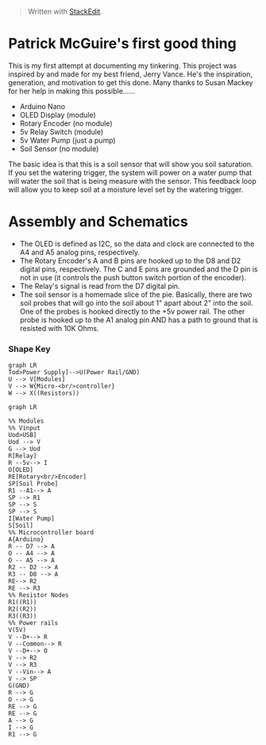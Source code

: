 


> Written with [StackEdit](https://stackedit.io/).
# Patrick McGuire's first good thing
This is my first attempt at documenting my tinkering. This project was inspired by and made for my best friend, Jerry Vance. He's the inspiration, generation, and motivation to get this done. Many thanks to Susan Mackey for her help in making this possible......
  
  - Arduino Nano
  - OLED Display (module)
  - Rotary Encoder (no module)
  - 5v Relay Switch (module)
  - 5v Water Pump (just a pump)
  - Soil Sensor (no module)
  
The basic idea is that this is a soil sensor that will show you soil saturation. If you set the watering trigger, the system will power on a water pump that will water the soil that is being measure with the sensor. This feedback loop will allow you to keep soil at a moisture level set by the watering trigger.

# Assembly and Schematics

  - The OLED is defined as I2C, so the data and clock are connected to the A4 and A5 analog pins, respectively.
  - The Rotary Encoder's A and B pins are hooked up to the D8 and D2 digital pins, respectively. The C and E pins are grounded and the D pin is not in use (it controls the push button switch portion of the encoder).
  - The Relay's signal is read from the D7 digital pin.
  - The soil sensor is a homemade slice of the pie. Basically, there are two soil probes that will go into the soil about 1" apart about 2" into the soil. One of the probes is hooked directly to the +5v power rail. The other probe is hooked up to the A1 analog pin AND has a path to ground that is resisted with 10K Ohms.

### Shape Key
```mermaid
graph LR
Tod>Power Supply]-->U(Power Rail/GND)
U --> V[Modules]
V --> W{Micro-<br/>controller}
W --> X((Resistors))
```



```mermaid
graph LR

%% Modules
%% Vinput
Uod>USB] 
Uod --> V
G --> Uod
R[Relay]
R --5v--> I
O[OLED] 
RE[Rotary<br/>Encoder]
SP[Soil Probe]
R1 --A1--> A
SP --> R1
SP --> S
SP --> S 
I[Water Pump]
S[Soil]
%% Microcontroller board
A{Arduino}
R -- D7 --> A
O -- A4 --> A
O -- A5 --> A
R2 -- D2 --> A
R3 -- D8 --> A
RE--> R2
RE --> R3
%% Resistor Nodes
R1((R1))
R2((R2))
R3((R3))
%% Power rails
V(5V)
V --D+--> R
V --Common--> R
V --D+--> O
V --> R2
V --> R3
V --Vin--> A
V --> SP
G(GND)
R --> G
O --> G
RE --> G
RE --> G
A --> G
I --> G
R1 --> G
```
